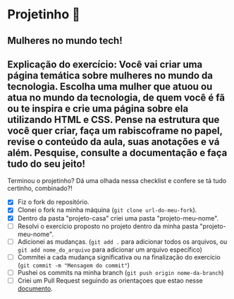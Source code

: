 # Projetinho 📓  

## Mulheres no mundo tech!

Explicação do exercício: Você vai criar uma página temática  sobre  mulheres no mundo da tecnologia.
Escolha uma mulher  que atuou ou atua no mundo da tecnologia, de quem você é fã ou te inspira e crie uma página sobre ela utilizando HTML e CSS.
Pense na estrutura que você quer criar, faça um rabiscoframe no papel, revise o conteúdo da aula, suas anotações e vá além. Pesquise, consulte a documentação e faça tudo do seu jeito!
---

Terminou o projetinho? Dá uma olhada nessa checklist e confere se tá tudo certinho, combinado?!

- [x] Fiz o fork do repositório.
- [x] Clonei o fork na minha máquina (`git clone url-do-meu-fork`).
- [x] Dentro da pasta "projeto-casa" criei uma pasta "projeto-meu-nome".
- [ ] Resolvi o exercício proposto no projeto dentro da minha pasta "projeto-meu-nome".
- [ ] Adicionei as mudanças. (`git add .` para adicionar todos os arquivos, ou `git add nome_do_arquivo` para adicionar um arquivo específico)
- [ ] Commitei a cada mudança significativa ou na finalização do exercício (`git commit -m "Mensagem do commit"`)
- [ ] Pushei os commits na minha branch (`git push origin nome-da-branch`)
- [ ] Criei um Pull Request seguindo as orientaçoes que estao nesse [documento](https://github.com/mflilian/repo-example/blob/main/exercicios/projeto-casa/instrucoes-pull-request.md).
